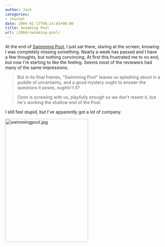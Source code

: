```yaml
---
author: Jack
categories:
- Journal
date: 2004-01-17T06:14:03+00:00
title: Swimming Pool
url: /2004/swimming-pool/
---
```


At the end of [Swimming Pool][1], I just sat there, staring at the screen, knowing I was completely missing something. Nearly a week has passed and I have a few thoughts, but nothing convincing. At first this frustrated me to no end, but now I'm starting to like the feeling. Seems most of the reviewers had many of the same impressions.
  


> But in its final frames, "Swimming Pool" leaves us splashing about in a puddle of uncertainty, and a good mystery ought to answer the questions it poses, oughtn't it?

> Ozon is screwing with us, playfully enough so we don't resent it, but he's working the shallow end of the Pool.

  
> 

I still feel stupid, but I've apparently got a lot of company.
  

  
<img alt="swimmingpool.jpg" src="https://www.jackbaty.com/images/blog/swimmingpool.jpg" width="269" height="400" border="0" />

 [1]: http://www.imdb.com/title/tt0324133/